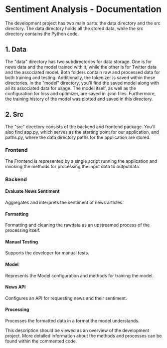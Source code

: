 # Sentiment Analysis - Documentation
The development project has two main parts: the data directory and the src directory. The data directory holds all the stored data, while the src directory contains the Python code.

## 1. Data
The "data" directory has two subdirectories for data storage. One is for news data and the model trained with it, while the other is for Twitter data and the associated model. Both folders contain raw and processed data for both training and testing. Additionally, the tokenizer is saved within these directories.
In the "model" directory, you'll find the saved model along with all its associated data for usage. The model itself, as well as the configuration for loss and optimizer, are saved in .json files. Furthermore, the training history of the model was plotted and saved in this directory.

## 2. Src
The "src" directory consists of the backend and frontend package. You'll also find app.py, which serves as the starting point for our application, and paths.py, where the data directory paths for the application are stored.
### Frontend
The Frontend is represented by a single script running the application and invoking the methods for processing the input data to outputdata.
### Backend
#### Evaluate News Sentiment
Aggregates and interprets the sentiment of news articles.
#### Formatting
Formatting and cleaning the rawdata as an upstreamed process of the processing itself.
#### Manual Testing
Supports the developer for manual tests.
#### Model
Represents the Model configuration and methods for training the model.
#### News API
Configures an API for requesting news and their sentiment.
#### Processing
Processes the formatted data in a format the model understands.

This description should be viewed as an overview of the development project. More detailed information about the methods and processes can be found within the commented code.
